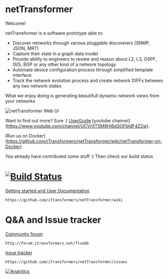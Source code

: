 netTransformer
==============
Welcome!

netTransformer is a software prototype able to:
*	Discover networks through various pluggable discoverers (SNMP, JSON, MRT)
*	Capture their state in a graph data model
*	Provide ability to engineers to review and reason about L2, L3, OSPF, ISIS, BGP or any other kind of a network topology
*	Automate device configuration process through simplified template interface
*	Track the network evolution process and create network DIFFs between any two network states

What we enjoy doing is generating beautifull dynamic network views from your networks

![netTransformer Web UI](https://github.com/iTransformers/netTransformer/blob/master/media/webui.png)

Want to find out more? Sure :)
[UserGuide](http://www.itransformers.net/UserGuide-Pirin.pdf) 
[youtube channel] (https://www.youtube.com/channel/UCVrXTSM9Hj6d3OFbIdF4Z2w). 

[Run us on Docker] (https://github.com/iTransformers/netTransformer/wiki/netTransformer-on-Docker)

You already have contributed some stuff :) Then check our build status

[![Build Status](http://build.itransformers.net:8080/buildStatus/icon?job=netTransformer-jobs/netTransformerPlumberPipe)](http://build.itransformers.net:8080/job/netTransformer-jobs/job/netTransformerPlumberPipe/) 
==============

[Getting started and User Documentation](https://github.com/iTransformers/netTransformer/wiki)

```
https://github.com/iTransformers/netTransformer/wiki

```

Q&A and Issue tracker
==============

[Community forum](http://forum.itransformers.net/fluxbb/index.php) 
```
http://forum.itransformers.net/fluxbb

```

[Issue tracker](https://github.com/iTransformers/netTransformer/issues)

```
https://github.com/iTransformers/netTransformer/issues

```


[![Analytics](https://ga-beacon.appspot.com/UA-89954133-1/netTransformer-readme)](https://github.com/igrigorik/ga-beacon)
